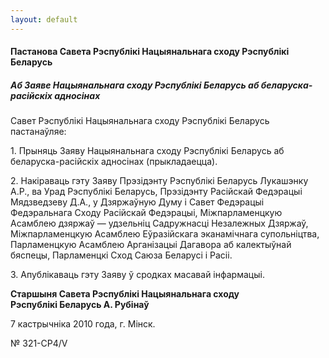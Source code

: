 ```yaml
---
layout: default
---
```


#### Пастанова Савета Рэспублікі Нацыянальнага сходу Рэспублікі Беларусь

##### Аб Заяве Нацыянальнага сходу Рэспублікі Беларусь аб беларуска-расійскіх адносінах

Савет Рэспублікі Нацыянальнага сходу Рэспублікі Беларусь пастанаўляе:

1\. Прыняць Заяву Нацыянальнага сходу Рэспублікі Беларусь аб
беларуска-расійскіх адносінах (прыкладаецца).

2\. Накіраваць гэту Заяву Прэзідэнту Рэспублікі Беларусь Лукашэнку А.Р.,
ва Урад Рэспублікі Беларусь, Прэзідэнту Расійскай Федэрацыі Мядзведзеву
Д.А., у Дзяржаўную Думу і Савет Федэрацыі Федэральнага Сходу Расійскай
Федэрацыі, Міжпарламенцкую Асамблею дзяржаў — удзельніц Садружнасці
Незалежных Дзяржаў, Міжпарламенцкую Асамблею Еўразійскага
эканамічнага супольніцтва, Парламенцкую Асамблею Арганізацыі
Дагавора аб калектыўнай бяспецы, Парламенцкі Сход Саюза Беларусі і
Расіі.

3\. Апублікаваць гэту Заяву ў сродках масавай інфармацыі.

**Старшыня Савета Рэспублікі Нацыянальнага сходу  
Рэспублікі Беларусь А. Рубінаў**

7 кастрычніка 2010 года, г. Мінск.

№ 321-СР4/V
